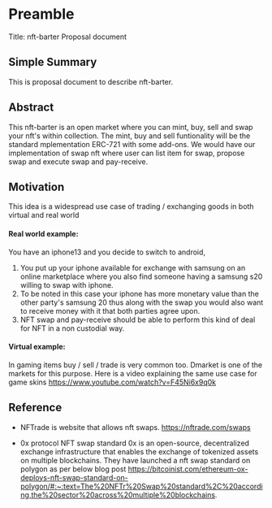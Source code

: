# Preamble

Title: nft-barter Proposal document 

## Simple Summary
This is proposal document to describe nft-barter.

## Abstract 
This nft-barter is an open market where you can mint, buy, sell and swap your nft's within collection. The mint, buy and sell funtionality will be
the standard mplementation ERC-721 with some add-ons. We would have our implementation of swap nft where user can list item for swap, propose swap and
execute swap and pay-receive.

## Motivation
This idea is a widespread use case of trading / exchanging goods in both virtual and real world

#### Real world example: 
You have an iphone13 and you decide to switch to android,
  1. You put up your iphone available for exchange with samsung on an online marketplace where you also find someone having a samsung s20 willing to swap with iphone.
  2. To be noted in this case your iphone has more monetary value than the other party's samsung 20 thus along with the swap you would also want to receive money with it that both parties agree upon. 
  3. NFT swap and pay-receive should be able to perform this kind of deal for NFT in a non custodial way.

#### Virtual example:

In gaming items buy / sell / trade is very common too. Dmarket is one of the markets for this purpose. Here is a video explaining the same use case for game skins https://www.youtube.com/watch?v=F45Ni6x9q0k

## Reference 

* NFTrade is website that allows nft swaps.
https://nftrade.com/swaps

* 0x protocol NFT swap standard
0x is an open-source, decentralized exchange infrastructure that enables the exchange of tokenized assets on multiple blockchains.
They have launched a nft swap standard on polygon as per below blog post
https://bitcoinist.com/ethereum-ox-deploys-nft-swap-standard-on-polygon/#:~:text=The%20NFTr%20Swap%20standard%2C%20according,the%20sector%20across%20multiple%20blockchains.



